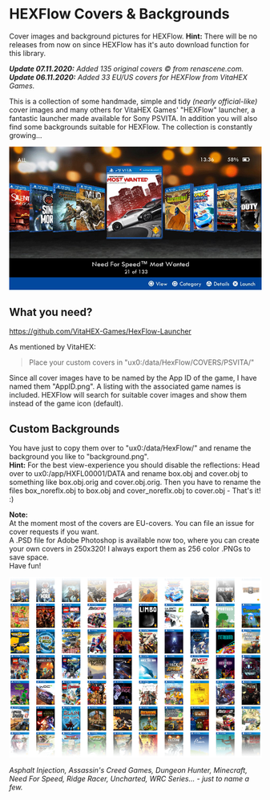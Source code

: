 # HEXFlow Covers & Backgrounds
Cover images and background pictures for HEXFlow.
**Hint:** There will be no releases from now on since HEXFlow has it's auto download function for this library.

***Update 07.11.2020:** Added 135 original covers © from renascene.com.*<br>
***Update 06.11.2020:** Added 33 EU/US covers for HEXFlow from VitaHEX Games.*

This is a collection of some handmade, simple and tidy *(nearly official-like)* cover images and many others for VitaHEX Games' "HEXFlow" launcher, a fantastic launcher made available for Sony PSVITA. In addition you will also find some backgrounds suitable for HEXFlow. The collection is constantly growing...

![Example covers](/img/background-example.jpg)

## What you need?
https://github.com/VitaHEX-Games/HexFlow-Launcher

As mentioned by VitaHEX:
> Place your custom covers in "ux0:/data/HexFlow/COVERS/PSVITA/"

Since all cover images have to be named by the App ID of the game, I have named them "AppID.png". A listing with the associated game names is included.
HEXFlow will search for suitable cover images and show them instead of the game icon (default).

## Custom Backgrounds
You have just to copy them over to "ux0:/data/HexFlow/" and rename the background you like to "background.png".<br>
**Hint:** For the best view-experience you should disable the reflections: Head over to ux0:/app/HXFL00001/DATA and rename box.obj and cover.obj to something like box.obj.orig and cover.obj.orig. Then you have to rename the files box_noreflx.obj to box.obj and cover_noreflx.obj to cover.obj - That's it! :)

**Note:**<br>
At the moment most of the covers are EU-covers. You can file an issue for cover requests if you want.<br>
A .PSD file for Adobe Photoshop is available now too, where you can create your own covers in 250x320! I always export them as 256 color .PNGs to save space.<br>
Have fun!

![Some thumbnails](/img/some-thumbnails.png)

*Asphalt Injection, Assassin's Creed Games, Dungeon Hunter, Minecraft, Need For Speed, Ridge Racer, Uncharted, WRC Series... - just to name a few.*
